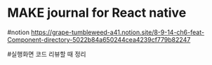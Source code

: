 # MAKE journal for React native

#notion
https://grape-tumbleweed-a41.notion.site/8-9-14-ch6-feat-Component-directory-5022b84a650244cea4239cf779b82247

#실행화면
코드 리뷰할 때 정리
